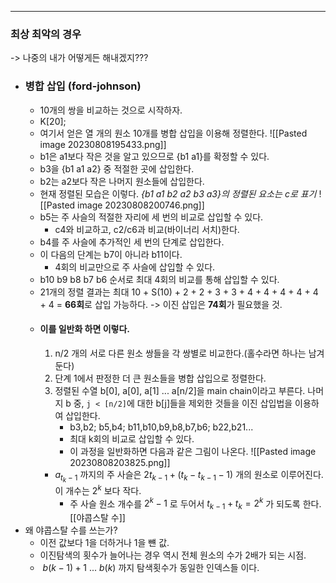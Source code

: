 ----
### 최상 최악의 경우
-> 나중의 내가 어떻게든 해내겠지???

- ### 병합 삽입 (ford-johnson)
	- 10개의 쌍을 비교하는 것으로 시작하자.
	- K\[20];
	- 여기서 얻은 열 개의 원소 10개를 병합 삽입을 이용해 정렬한다.
		![[Pasted image 20230808195433.png]]
	- b1은 a1보다 작은 것을 알고 있으므로 {b1 a1}를 확정할 수 있다.
	- b3을 {b1 a1 a2} 중 적절한 곳에 삽입한다.
	- b2는 a2보다 작은 나머지 원소들에 삽입한다.
	- 현재 정렬된 모습은 이렇다. *{b1 a1 b2 a2 b3 a3}의 정렬된 요소는 c로 표기*
		![[Pasted image 20230808200746.png]]
	- b5는 주 사슬의 적절한 자리에 세 번의 비교로 삽입할 수 있다.
		- c4와 비교하고, c2/c6과 비교(바이너리 서치)한다. 
	- b4를 주 사슬에 추가적인 세 번의 단계로 삽입한다.
	- 이 다음의 단계는 b7이 아니라 b11이다.
		- 4회의 비교만으로 주 사슬에 삽입할 수 있다. 
	- b10 b9 b8 b7 b6 순서로 최대 4회의 비교를 통해 삽입할 수 있다.
	- 21개의 정렬 결과는  최대 10 + S(10) + 2 + 2 + 3 + 3 + 4 + 4 + 4 + 4 + 4 + 4 = **66회**로 삽입 가능하다. -> 이진 삽입은 **74회**가 필요했을 것.
	- #### 이를 일반화 하면 이렇다.
		1)  n/2 개의 서로 다른 원소 쌍들을 각 쌍별로 비교한다.(홀수라면 하나는 남겨둔다)
		2) 단계 1에서 판정한 더 큰 원소들을 병합 삽입으로 정렬한다.
		3) 정렬된 수열 b\[0], a\[0], a\[1] ... a\[n/2]을 main chain이라고 부른다. 나머지 b 중, `j < [n/2]`에 대한 b\[j]들을 제외한 것들을 이진 삽입법을 이용하여 삽입한다.
			- b3,b2; b5,b4; b11,b10,b9,b8,b7,b6; b22,b21...
			- 최대 k회의 비교로 삽입할 수 있다.
			- 이 과정을 일반화하면 다음과 같은 그림이 나온다.
				![[Pasted image 20230808203825.png]]
		- $a_{t_k-1}$ 까지의 주 사슬은 $2t_{k-1} + (t_k - t_{k-1} -1)$ 개의 원소로 이루어진다. 이 개수는 $2^k$ 보다 작다.
			- 주 사슬 원소 개수를 $2^k - 1$ 로 두어서 $t_{k-1} + t_k = 2^k$ 가 되도록 한다.
[[야콥스탈 수]]
- 왜 야콥스탈 수를 쓰는가?
	- 이전 값보다 1을 더하거나 1을 뺸 값.
	- 이진탐색의 횟수가 늘어나는 경우 역시 전체 원소의 수가 2배가 되는 시점.
	-  $b(k-1) + 1$ ... $b(k)$ 까지 탐색횟수가 동일한 인덱스들 이다.